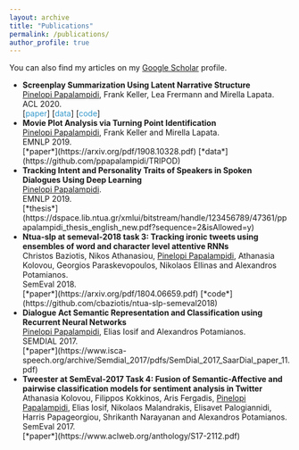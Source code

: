 ```yaml
---
layout: archive
title: "Publications"
permalink: /publications/
author_profile: true
---
```

<head>
<style>
.sparse-list:last-child{
	margin-bottom: 0;
}
.link-in-list {
  color: #39c;
  font-weight: 400;
  text-decoration: none;
}
</style>
</head>

  You can also find my articles on my [Google Scholar](https://scholar.google.com/citations?user=3VE4eWAAAAAJ&hl=en&oi=ao) profile.

<ul class="sparse-list">
        <li>
          <b>Screenplay Summarization Using Latent Narrative Structure</b> <br/>
          <u>Pinelopi Papalampidi</u>, Frank Keller, Lea Frermann and Mirella Lapata. <br/>
          ACL 2020.<br/>
          [<a href="https://arxiv.org/pdf/2004.12727.pdf" class="link-in-list">paper</a>]
          [<a href="https://github.com/EdinburghNLP/csi-corpus" class="link-in-list">data</a>]
          [<a href="https://github.com/ppapalampidi/SUMMER" class="link-in-list">code</a>]
        </li>
        <li>
          <b>Movie Plot Analysis via Turning Point Identification</b> <br/>
          <u>Pinelopi Papalampidi</u>, Frank Keller and Mirella Lapata. <br/>
          EMNLP 2019.<br/>
          [*paper*](https://arxiv.org/pdf/1908.10328.pdf)
          [*data*](https://github.com/ppapalampidi/TRIPOD)
        </li>
        <li>
          <b>Tracking Intent and Personality Traits of Speakers in Spoken Dialogues Using Deep Learning</b> <br/>
          <u>Pinelopi Papalampidi</u>. <br/>
          EMNLP 2019.<br/>
          [*thesis*](https://dspace.lib.ntua.gr/xmlui/bitstream/handle/123456789/47361/ppapalampidi_thesis_english_new.pdf?sequence=2&isAllowed=y)
        </li>
        <li>
          <b>Ntua-slp at semeval-2018 task 3: Tracking ironic tweets using ensembles of word and character level attentive RNNs</b> <br/>
          Christos Baziotis, Nikos Athanasiou, <u>Pinelopi Papalampidi</u>, Athanasia Kolovou, Georgios Paraskevopoulos, Nikolaos Ellinas and Alexandros Potamianos. <br/>
          SemEval 2018.<br/>
          [*paper*](https://arxiv.org/pdf/1804.06659.pdf)
          [*code*](https://github.com/cbaziotis/ntua-slp-semeval2018)
        </li>
        <li>
          <b>Dialogue Act Semantic Representation and Classification using Recurrent Neural Networks</b> <br/>
          <u>Pinelopi Papalampidi</u>, Elias Iosif and Alexandros Potamianos. <br/>
          SEMDIAL 2017.<br />
          [*paper*](https://www.isca-speech.org/archive/Semdial_2017/pdfs/SemDial_2017_SaarDial_paper_11.pdf)
        </li>
        <li>
          <b>Tweester at SemEval-2017 Task 4: Fusion of Semantic-Affective and pairwise classification models for sentiment analysis in Twitter</b> <br/>
          Athanasia Kolovou, Filippos Kokkinos, Aris Fergadis, <u>Pinelopi Papalampidi</u>, Elias Iosif, Nikolaos Malandrakis, Elisavet Palogiannidi, Harris Papageorgiou, Shrikanth Narayanan and Alexandros Potamianos. <br/>
          SemEval 2017. <br />
          [*paper*](https://www.aclweb.org/anthology/S17-2112.pdf)
        </li>
</ul>

